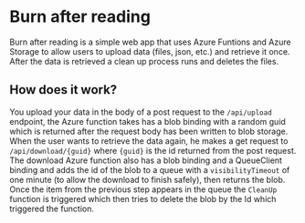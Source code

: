 ﻿# Burn after reading

Burn after reading is a simple web app that uses Azure Funtions and Azure Storage to allow users to upload data (files, json, etc.) and retrieve it once.
After the data is retrieved a clean up process runs and deletes the files.

## How does it work?

You upload your data in the body of a post request to the `/api/upload` endpoint, the Azure function takes has a blob binding with a random guid which is returned after the request body has been written to blob storage.
When the user wants to retrieve the data again, he makes a get request to `/api/download/{guid}` where `{guid}` is the id returned from the post request. The download Azure function also has a blob binding and a QueueClient binding and adds the id of the blob to a queue with a `visibilityTimeout` of one minute (to allow the download to finish safely), then returns the blob.
Once the item from the previous step appears in the queue the `CleanUp` function is triggered which then tries to delete the blob by the Id which triggered the function.
